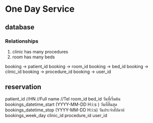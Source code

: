 # One Day Service

## database

### Relationships
1. clinic has many procedures
2. room has many beds

booking -> patient_id
booking -> room_id
booking -> bed_id
booking -> clinic_id
booking -> procedure_id
booking -> user_id


## reservation
patient_id
//HN
//Full name
//Tel
room_id
bed_id
วันที่เริ่มต้น bookings_datetime_start (YYYY-MM-DD H:i:s )
วันที่สิ้นสุด bookings_datetime_stop (YYYY-MM-DD H:i:s)
วันประจำสัปดาห์ bookings_week_day
clinic_id
procedure_id
user_id
